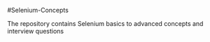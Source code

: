 #Selenium-Concepts

The repository contains Selenium basics to advanced concepts and interview questions
